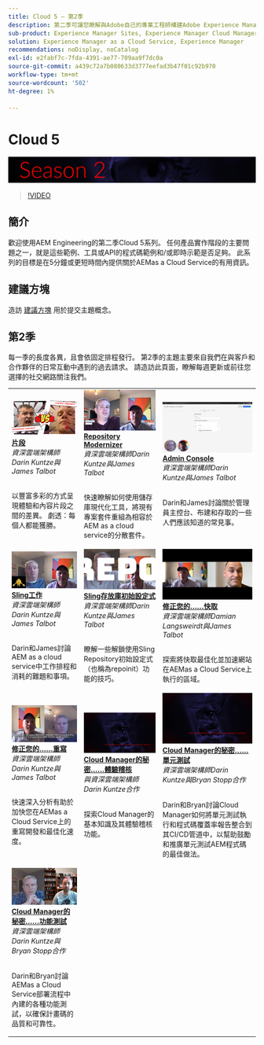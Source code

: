 ```yaml
---
title: Cloud 5 — 第2季
description: 第二季可讓您瞭解與Adobe自己的專業工程師構建Adobe Experience Manager (AEM)as a Cloud Service的，以及提供該產品的專業服務。
sub-product: Experience Manager Sites, Experience Manager Cloud Manager, Experience Manager Assets
solution: Experience Manager as a Cloud Service, Experience Manager
recommendations: noDisplay, noCatalog
exl-id: e2fabf7c-7fda-4391-ae77-709aa9f7dc0a
source-git-commit: a439c72a7b080633d3777eefad3b47f01c92b970
workflow-type: tm+mt
source-wordcount: '502'
ht-degree: 1%

---
```


# Cloud 5

![AEM Experts系列](./imgs/masthead-s2.png)
>[!VIDEO](https://video.tv.adobe.com/v/346567?quality=12&learn=on)

## 簡介

歡迎使用AEM Engineering的第二季Cloud 5系列。 任何產品實作階段的主要問題之一，就是這些範例、工具或API的程式碼範例和/或即時示範是否足夠。 此系列的目標是在5分鐘或更短時間內提供關於AEMas a Cloud Service的有用資訊。

## 建議方塊

造訪 [建議方塊](https://forms.office.com/r/74P5Xz4UH0) 用於提交主題概念。

## 第2季

每一季的長度各異，且會依固定排程發行。 第2季的主題主要來自我們在與客戶和合作夥伴的日常互動中遇到的過去請求。 請造訪此頁面，瞭解每週更新或前往您選擇的社交網路關注我們。

<table>
    <tr>
        <td>
            <a href="season-2/cloud5-experience-v-content-fragments.md">
                <img alt="片段" src="./imgs/s2/000-thumb.png"/>
            </a>
            <div>
                <a href="season-2/cloud5-experience-v-content-fragments.md"><strong>片段</strong></a>        
                <br/><em>資深雲端架構師Darin Kuntze與James Talbot</em>
            </div>
            <p>
                <br/>
                以豐富多彩的方式呈現體驗和內容片段之間的差異。 劇透：每個人都能獲勝。
            </p>
        </td>   
         <td>
            <a href="season-2/cloud5-repo-modernizer.md">
                 <img alt="存放庫現代化工具" src="./imgs/s2/001-thumb.png"/>
            </a>
            <div>
                <a href="season-2/cloud5-repo-modernizer.md"><strong>Repository Modernizer</strong></a> 
               <br/><em>資深雲端架構師Darin Kuntze與James Talbot</em>
            </div>
            <p>
                <br/>
                快速瞭解如何使用儲存庫現代化工具，將現有專案套件重組為相容於AEM as a cloud service的分散套件。
            </p>
         </td>
         <td>
            <a href="season-2/cloud5-admin-console.md">
                 <img alt="Admin Console" src="./imgs/s2/002-thumb.png"/>
            </a>
            <div>
                  <a href="season-2/cloud5-admin-console.md"><strong>Admin Console</strong></a>
               <br/><em>資深雲端架構師Darin Kuntze與James Talbot</em>
            </div>
            <p>
            <br/>
               Darin和James討論關於管理員主控台、布建和存取的一些人們應該知道的常見事。
            </p>
         </td> 
  </tr>
  <tr>
         <td>
            <a href="season-2/cloud5-sling-job-scheduler.md">
                 <img alt="Sling 工作" src="./imgs/s2/003-thumb.png"/>
            </a>
            <div>
                  <a href="season-2/cloud5-sling-job-scheduler.md"><strong>Sling工作</strong></a>
               <br/><em>資深雲端架構師Darin Kuntze與James Talbot</em>
            </div>
            <p>
            <br/>
               Darin和James討論AEM as a cloud service中工作排程和消耗的難題和事項。
            </p>
         </td> 
         <td>
            <a href="season-2/cloud5-repoinit.md">
                 <img alt="Repo初始設定式(repoinit)" src="./imgs/s2/004-thumb.png"/>
            </a>
            <div>
                  <a href="season-2/cloud5-repoinit.md"><strong>Sling存放庫初始設定式</strong></a>
               <br/><em>資深雲端架構師Darin Kuntze與James Talbot</em>
            </div>
            <p>
            <br/>
              瞭解一些解鎖使用Sling Repository初始設定式（也稱為repoinit）功能的技巧。
            </p>
         </td>   
     <td>
            <a href="season-2/cloud5-fix-your-cache.md">
               <img alt="修正您的快取" src="./imgs/s2/005-thumb.png"/>
            </a>
      <div>
         <a href="season-2/cloud5-fix-your-cache.md"><strong>修正您的……快取</strong></a>
         <br/><em>資深雲端架構師Damian Langsweirdt與James Talbot</em>
      </div>
      <p>
         <br/>
             探索將快取最佳化並加速網站在AEMas a Cloud Service上執行的區域。
      </p>
   </td> 
  </tr>
<tr>
   <td>
           <a href="season-2/cloud5-fix-your-rewrites.md">
               <img alt="修正您的……重寫" src="./imgs/s2/006-thumb.png"/>
            </a>
      <div>
            <a href="season-2/cloud5-fix-your-rewrites.md"><strong>修正您的……重寫</strong></a>
         <br/><em>資深雲端架構師Darin Kuntze與James Talbot</em>
      </div>
      <p>
        <br/>
         快速深入分析有助於加快您在AEMas a Cloud Service上的重寫開發和最佳化速度。
      </p>
     </td>   
     <td>
            <a href="season-2/cloud5-mocm-experience-audit.md">
               <img alt="Cloud Manager的秘密……體驗稽核" src="./imgs/s2/007-thumb.png"/>
               </a>
      <div>
            <a href="season-2/cloud5-mocm-experience-audit.md"><strong>Cloud Manager的秘密……體驗稽核</strong></a>
         <br/><em>與資深雲端架構師Darin Kuntze合作</em>
      </div>
      <p>
        <br/>
        探索Cloud Manager的基本知識及其體驗稽核功能。
      </p>
   </td>
     <td>
            <a href="season-2/cloud5-mocm-unit-tests.md">
               <img alt="Cloud Manager的秘密……單元測試" src="./imgs/s2/008-thumb.png"/>
            </a>
      <div>
            <a href="season-2/cloud5-mocm-unit-tests.md"><strong>Cloud Manager的秘密……單元測試</strong></a>
         <br/><em>資深雲端架構師Darin Kuntze與Bryan Stopp合作</em>
      </div>
      <p>
        <br/>
        Darin和Bryan討論Cloud Manager如何將單元測試執行和程式碼覆蓋率報告整合到其CI/CD管道中，以幫助鼓勵和推廣單元測試AEM程式碼的最佳做法。
      </p>
   </td> 
  </tr>
    <tr>
        <td>
               <a href="season-2/cloud5-mocm-functional-tests.md">
                   <img alt="Cloud Manager的秘密……功能測試" src="./imgs/s2/009-thumb.png"/>
               </a>
            <div>
                <a href="season-2/cloud5-mocm-functional-tests.md"><strong>Cloud Manager的秘密……功能測試</strong><br/></a>        
                <em>資深雲端架構師Darin Kuntze與Bryan Stopp合作</em>
            </div>
            <p><br/>
                Darin和Bryan討論AEMas a Cloud Service部署流程中內建的各種功能測試，以確保計畫碼的品質和可靠性。
            </p>
        </td>
        <td></td>
        <td></td>
    </tr>
</table>
